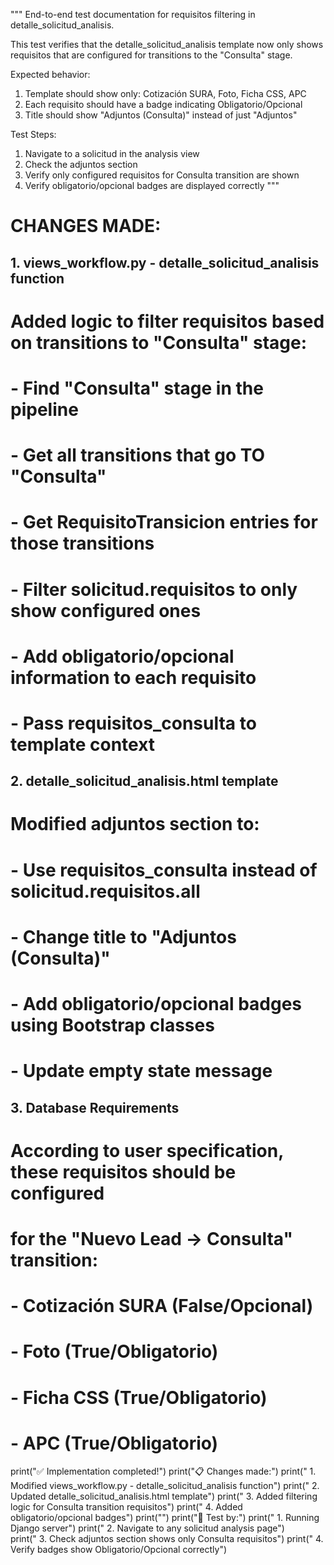 """
End-to-end test documentation for requisitos filtering in detalle_solicitud_analisis.

This test verifies that the detalle_solicitud_analisis template now only shows
requisitos that are configured for transitions to the "Consulta" stage.

Expected behavior:
1. Template should show only: Cotización SURA, Foto, Ficha CSS, APC
2. Each requisito should have a badge indicating Obligatorio/Opcional
3. Title should show "Adjuntos (Consulta)" instead of just "Adjuntos"

Test Steps:
1. Navigate to a solicitud in the analysis view
2. Check the adjuntos section  
3. Verify only configured requisitos for Consulta transition are shown
4. Verify obligatorio/opcional badges are displayed correctly
"""

# CHANGES MADE:

## 1. views_workflow.py - detalle_solicitud_analisis function
# Added logic to filter requisitos based on transitions to "Consulta" stage:
# - Find "Consulta" stage in the pipeline  
# - Get all transitions that go TO "Consulta"
# - Get RequisitoTransicion entries for those transitions
# - Filter solicitud.requisitos to only show configured ones
# - Add obligatorio/opcional information to each requisito
# - Pass requisitos_consulta to template context

## 2. detalle_solicitud_analisis.html template
# Modified adjuntos section to:
# - Use requisitos_consulta instead of solicitud.requisitos.all
# - Change title to "Adjuntos (Consulta)"
# - Add obligatorio/opcional badges using Bootstrap classes
# - Update empty state message

## 3. Database Requirements
# According to user specification, these requisitos should be configured
# for the "Nuevo Lead → Consulta" transition:
# - Cotización SURA (False/Opcional) 
# - Foto (True/Obligatorio)
# - Ficha CSS (True/Obligatorio)
# - APC (True/Obligatorio)

print("✅ Implementation completed!")
print("📋 Changes made:")
print("   1. Modified views_workflow.py - detalle_solicitud_analisis function")
print("   2. Updated detalle_solicitud_analisis.html template")
print("   3. Added filtering logic for Consulta transition requisitos")
print("   4. Added obligatorio/opcional badges")
print("")
print("🧪 Test by:")
print("   1. Running Django server")
print("   2. Navigate to any solicitud analysis page")  
print("   3. Check adjuntos section shows only Consulta requisitos")
print("   4. Verify badges show Obligatorio/Opcional correctly")
